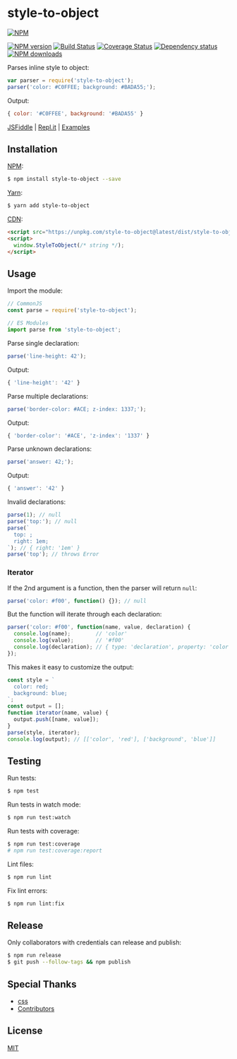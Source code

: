 # style-to-object

[![NPM](https://nodei.co/npm/style-to-object.png)](https://nodei.co/npm/style-to-object/)

[![NPM version](https://img.shields.io/npm/v/style-to-object.svg)](https://www.npmjs.com/package/style-to-object)
[![Build Status](https://travis-ci.org/remarkablemark/style-to-object.svg?branch=master)](https://travis-ci.org/remarkablemark/style-to-object)
[![Coverage Status](https://coveralls.io/repos/github/remarkablemark/style-to-object/badge.svg?branch=master)](https://coveralls.io/github/remarkablemark/style-to-object?branch=master)
[![Dependency status](https://david-dm.org/remarkablemark/style-to-object.svg)](https://david-dm.org/remarkablemark/style-to-object)
[![NPM downloads](https://img.shields.io/npm/dm/style-to-object.svg?style=flat-square)](https://www.npmjs.com/package/style-to-object)

Parses inline style to object:

```js
var parser = require('style-to-object');
parser('color: #C0FFEE; background: #BADA55;');
```

Output:

```js
{ color: '#C0FFEE', background: '#BADA55' }
```

[JSFiddle](https://jsfiddle.net/remarkablemark/ykz2meot/) | [Repl.it](https://repl.it/@remarkablemark/style-to-object) | [Examples](https://github.com/remarkablemark/style-to-object/tree/master/examples)

## Installation

[NPM](https://www.npmjs.com/package/style-to-object):

```sh
$ npm install style-to-object --save
```

[Yarn](https://yarn.fyi/style-to-object):

```sh
$ yarn add style-to-object
```

[CDN](https://unpkg.com/style-to-object/):

```html
<script src="https://unpkg.com/style-to-object@latest/dist/style-to-object.min.js"></script>
<script>
  window.StyleToObject(/* string */);
</script>
```

## Usage

Import the module:

```js
// CommonJS
const parse = require('style-to-object');

// ES Modules
import parse from 'style-to-object';
```

Parse single declaration:

```js
parse('line-height: 42');
```

Output:

```js
{ 'line-height': '42' }
```

Parse multiple declarations:

```js
parse('border-color: #ACE; z-index: 1337;');
```

Output:

```js
{ 'border-color': '#ACE', 'z-index': '1337' }
```

Parse unknown declarations:

```js
parse('answer: 42;');
```

Output:

```js
{ 'answer': '42' }
```

Invalid declarations:

```js
parse(1); // null
parse('top:'); // null
parse(`
  top: ;
  right: 1em;
`); // { right: '1em' }
parse('top'); // throws Error
```

### Iterator

If the 2nd argument is a function, then the parser will return `null`:

```js
parse('color: #f00', function() {}); // null
```

But the function will iterate through each declaration:

```js
parser('color: #f00', function(name, value, declaration) {
  console.log(name);        // 'color'
  console.log(value);       // '#f00'
  console.log(declaration); // { type: 'declaration', property: 'color', value: '#f00' }
});
```

This makes it easy to customize the output:

```js
const style = `
  color: red;
  background: blue;
`;
const output = [];
function iterator(name, value) {
  output.push([name, value]);
}
parse(style, iterator);
console.log(output); // [['color', 'red'], ['background', 'blue']]
```

## Testing

Run tests:

```sh
$ npm test
```

Run tests in watch mode:

```sh
$ npm run test:watch
```

Run tests with coverage:

```sh
$ npm run test:coverage
# npm run test:coverage:report
```

Lint files:

```sh
$ npm run lint
```

Fix lint errors:

```sh
$ npm run lint:fix
```

## Release

Only collaborators with credentials can release and publish:

```sh
$ npm run release
$ git push --follow-tags && npm publish
```

## Special Thanks

- [css](https://github.com/reworkcss/css)
- [Contributors](https://github.com/remarkablemark/style-to-object/graphs/contributors)

## License

[MIT](https://github.com/remarkablemark/style-to-object/blob/master/LICENSE)
